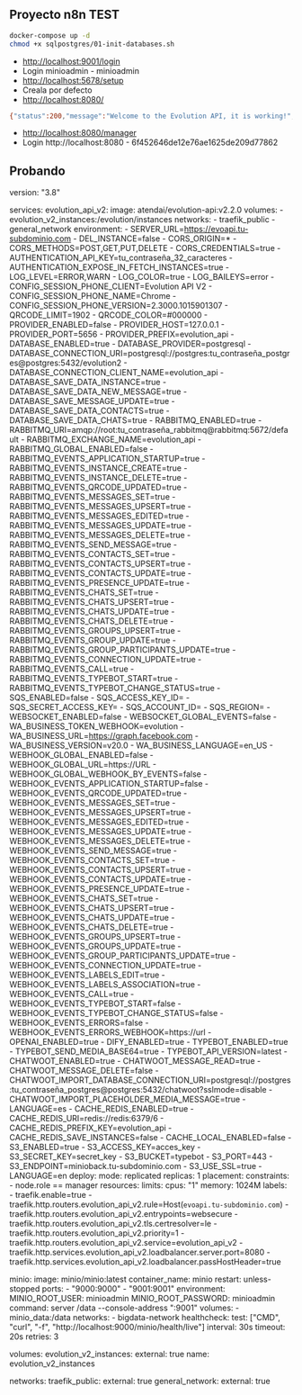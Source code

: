 ## Proyecto n8n TEST


```bash
docker-compose up -d
chmod +x sqlpostgres/01-init-databases.sh
```

- [http://localhost:9001/login](http://localhost:9001/login)
- Login minioadmin - minioadmin
- [http://localhost:5678/setup](http://localhost:5678/setup)
- Creala por defecto
- [http://localhost:8080/](http://localhost:8080/)
```bash
{"status":200,"message":"Welcome to the Evolution API, it is working!","version":"2.2.0","clientName":"evolution_exchange","manager":"http://localhost:8080/manager","documentation":"https://doc.evolution-api.com"}
```
- [http://localhost:8080/manager](http://localhost:8080/manager)
- Login http://localhost:8080 - 6f452646de12e76ae1625de209d77862
## Probando




version: "3.8"

services:
  evolution_api_v2:
    image: atendai/evolution-api:v2.2.0
    volumes:
      - evolution_v2_instances:/evolution/instances
    networks:
      - traefik_public
      - general_network
    environment:
      - SERVER_URL=https://evoapi.tu-subdominio.com
      - DEL_INSTANCE=false
      - CORS_ORIGIN=*
      - CORS_METHODS=POST,GET,PUT,DELETE
      - CORS_CREDENTIALS=true
      - AUTHENTICATION_API_KEY=tu_contraseña_32_caracteres
      - AUTHENTICATION_EXPOSE_IN_FETCH_INSTANCES=true
      - LOG_LEVEL=ERROR,WARN
      - LOG_COLOR=true
      - LOG_BAILEYS=error
      - CONFIG_SESSION_PHONE_CLIENT=Evolution API V2
      - CONFIG_SESSION_PHONE_NAME=Chrome
      - CONFIG_SESSION_PHONE_VERSION=2.3000.1015901307
      - QRCODE_LIMIT=1902
      - QRCODE_COLOR=#000000
      - PROVIDER_ENABLED=false
      - PROVIDER_HOST=127.0.0.1
      - PROVIDER_PORT=5656
      - PROVIDER_PREFIX=evolution_api
      - DATABASE_ENABLED=true
      - DATABASE_PROVIDER=postgresql
      - DATABASE_CONNECTION_URI=postgresql://postgres:tu_contraseña_postgres@postgres:5432/evolution2
      - DATABASE_CONNECTION_CLIENT_NAME=evolution_api
      - DATABASE_SAVE_DATA_INSTANCE=true
      - DATABASE_SAVE_DATA_NEW_MESSAGE=true
      - DATABASE_SAVE_MESSAGE_UPDATE=true
      - DATABASE_SAVE_DATA_CONTACTS=true
      - DATABASE_SAVE_DATA_CHATS=true
      - RABBITMQ_ENABLED=true
      - RABBITMQ_URI=amqp://root:tu_contraseña_rabbitmq@rabbitmq:5672/default
      - RABBITMQ_EXCHANGE_NAME=evolution_api
      - RABBITMQ_GLOBAL_ENABLED=false
      - RABBITMQ_EVENTS_APPLICATION_STARTUP=true
      - RABBITMQ_EVENTS_INSTANCE_CREATE=true
      - RABBITMQ_EVENTS_INSTANCE_DELETE=true
      - RABBITMQ_EVENTS_QRCODE_UPDATED=true
      - RABBITMQ_EVENTS_MESSAGES_SET=true
      - RABBITMQ_EVENTS_MESSAGES_UPSERT=true
      - RABBITMQ_EVENTS_MESSAGES_EDITED=true
      - RABBITMQ_EVENTS_MESSAGES_UPDATE=true
      - RABBITMQ_EVENTS_MESSAGES_DELETE=true
      - RABBITMQ_EVENTS_SEND_MESSAGE=true
      - RABBITMQ_EVENTS_CONTACTS_SET=true
      - RABBITMQ_EVENTS_CONTACTS_UPSERT=true
      - RABBITMQ_EVENTS_CONTACTS_UPDATE=true
      - RABBITMQ_EVENTS_PRESENCE_UPDATE=true
      - RABBITMQ_EVENTS_CHATS_SET=true
      - RABBITMQ_EVENTS_CHATS_UPSERT=true
      - RABBITMQ_EVENTS_CHATS_UPDATE=true
      - RABBITMQ_EVENTS_CHATS_DELETE=true
      - RABBITMQ_EVENTS_GROUPS_UPSERT=true
      - RABBITMQ_EVENTS_GROUP_UPDATE=true
      - RABBITMQ_EVENTS_GROUP_PARTICIPANTS_UPDATE=true
      - RABBITMQ_EVENTS_CONNECTION_UPDATE=true
      - RABBITMQ_EVENTS_CALL=true
      - RABBITMQ_EVENTS_TYPEBOT_START=true
      - RABBITMQ_EVENTS_TYPEBOT_CHANGE_STATUS=true
      - SQS_ENABLED=false
      - SQS_ACCESS_KEY_ID=
      - SQS_SECRET_ACCESS_KEY=
      - SQS_ACCOUNT_ID=
      - SQS_REGION=
      - WEBSOCKET_ENABLED=false
      - WEBSOCKET_GLOBAL_EVENTS=false
      - WA_BUSINESS_TOKEN_WEBHOOK=evolution
      - WA_BUSINESS_URL=https://graph.facebook.com
      - WA_BUSINESS_VERSION=v20.0
      - WA_BUSINESS_LANGUAGE=en_US
      - WEBHOOK_GLOBAL_ENABLED=false
      - WEBHOOK_GLOBAL_URL=https://URL
      - WEBHOOK_GLOBAL_WEBHOOK_BY_EVENTS=false
      - WEBHOOK_EVENTS_APPLICATION_STARTUP=false
      - WEBHOOK_EVENTS_QRCODE_UPDATED=true
      - WEBHOOK_EVENTS_MESSAGES_SET=true
      - WEBHOOK_EVENTS_MESSAGES_UPSERT=true
      - WEBHOOK_EVENTS_MESSAGES_EDITED=true
      - WEBHOOK_EVENTS_MESSAGES_UPDATE=true
      - WEBHOOK_EVENTS_MESSAGES_DELETE=true
      - WEBHOOK_EVENTS_SEND_MESSAGE=true
      - WEBHOOK_EVENTS_CONTACTS_SET=true
      - WEBHOOK_EVENTS_CONTACTS_UPSERT=true
      - WEBHOOK_EVENTS_CONTACTS_UPDATE=true
      - WEBHOOK_EVENTS_PRESENCE_UPDATE=true
      - WEBHOOK_EVENTS_CHATS_SET=true
      - WEBHOOK_EVENTS_CHATS_UPSERT=true
      - WEBHOOK_EVENTS_CHATS_UPDATE=true
      - WEBHOOK_EVENTS_CHATS_DELETE=true
      - WEBHOOK_EVENTS_GROUPS_UPSERT=true
      - WEBHOOK_EVENTS_GROUPS_UPDATE=true
      - WEBHOOK_EVENTS_GROUP_PARTICIPANTS_UPDATE=true
      - WEBHOOK_EVENTS_CONNECTION_UPDATE=true
      - WEBHOOK_EVENTS_LABELS_EDIT=true
      - WEBHOOK_EVENTS_LABELS_ASSOCIATION=true
      - WEBHOOK_EVENTS_CALL=true
      - WEBHOOK_EVENTS_TYPEBOT_START=false
      - WEBHOOK_EVENTS_TYPEBOT_CHANGE_STATUS=false
      - WEBHOOK_EVENTS_ERRORS=false
      - WEBHOOK_EVENTS_ERRORS_WEBHOOK=https://url
      - OPENAI_ENABLED=true
      - DIFY_ENABLED=true
      - TYPEBOT_ENABLED=true
      - TYPEBOT_SEND_MEDIA_BASE64=true
      - TYPEBOT_API_VERSION=latest
      - CHATWOOT_ENABLED=true
      - CHATWOOT_MESSAGE_READ=true
      - CHATWOOT_MESSAGE_DELETE=false
      - CHATWOOT_IMPORT_DATABASE_CONNECTION_URI=postgresql://postgres:tu_contraseña_postgres@postgres:5432/chatwoot?sslmode=disable
      - CHATWOOT_IMPORT_PLACEHOLDER_MEDIA_MESSAGE=true
      - LANGUAGE=es
      - CACHE_REDIS_ENABLED=true
      - CACHE_REDIS_URI=redis://redis:6379/6
      - CACHE_REDIS_PREFIX_KEY=evolution_api
      - CACHE_REDIS_SAVE_INSTANCES=false
      - CACHE_LOCAL_ENABLED=false
      - S3_ENABLED=true
      - S3_ACCESS_KEY=acces_key
      - S3_SECRET_KEY=secret_key
      - S3_BUCKET=typebot
      - S3_PORT=443
      - S3_ENDPOINT=minioback.tu-subdominio.com
      - S3_USE_SSL=true
      - LANGUAGE=en
    deploy:
      mode: replicated
      replicas: 1
      placement:
        constraints:
          - node.role == manager
      resources:
        limits:
          cpus: "1"
          memory: 1024M
      labels:
        - traefik.enable=true
        - traefik.http.routers.evolution_api_v2.rule=Host(`evoapi.tu-subdominio.com`)
        - traefik.http.routers.evolution_api_v2.entrypoints=websecure
        - traefik.http.routers.evolution_api_v2.tls.certresolver=le
        - traefik.http.routers.evolution_api_v2.priority=1
        - traefik.http.routers.evolution_api_v2.service=evolution_api_v2
        - traefik.http.services.evolution_api_v2.loadbalancer.server.port=8080
        - traefik.http.services.evolution_api_v2.loadbalancer.passHostHeader=true

  minio:
    image: minio/minio:latest
    container_name: minio
    restart: unless-stopped
    ports:
      - "9000:9000"
      - "9001:9001"
    environment:
      MINIO_ROOT_USER: minioadmin
      MINIO_ROOT_PASSWORD: minioadmin
    command: server /data --console-address ":9001"
    volumes:
      - minio_data:/data
    networks:
      - bigdata-network
    healthcheck:
      test: ["CMD", "curl", "-f", "http://localhost:9000/minio/health/live"]
      interval: 30s
      timeout: 20s
      retries: 3

volumes:
  evolution_v2_instances:
    external: true
    name: evolution_v2_instances

networks:
  traefik_public:
    external: true
  general_network:
    external: true